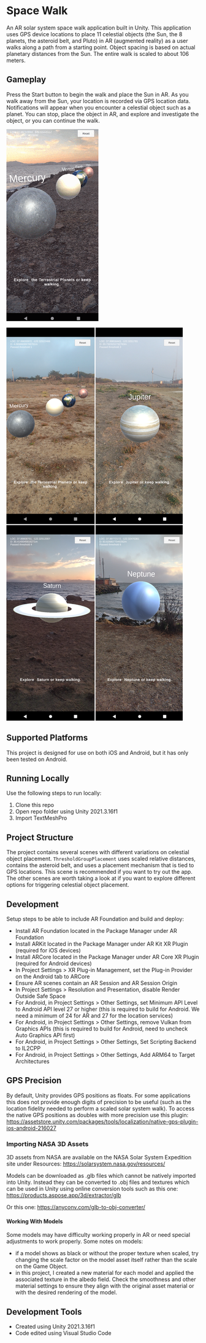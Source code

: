 # Space Walk
An AR solar system space walk application built in Unity. This application uses GPS device locations to place 11 celestial objects (the Sun, the 8 planets, the asteroid belt, and Pluto) in AR (augmented reality) as a user walks along a path from a starting point. Object spacing is based on actual planetary distances from the Sun. The entire walk is scaled to about 106 meters.

## Gameplay
Press the Start button to begin the walk and place the Sun in AR. As you walk away from the Sun, your location is recorded via GPS location data. Notifications will appear when you encounter a celestial object such as a planet. You can stop, place the object in AR, and explore and investigate the object, or you can continue the walk.

![Space Walk gameplay](https://github.com/mklewandowski/ar-space-walk/blob/main/Assets/Images/gameplay.gif?raw=true)

![Space Walk gameplay](https://github.com/mklewandowski/ar-space-walk/blob/main/Assets/Images/screenshot.png?raw=true)

## Supported Platforms
This project is designed for use on both iOS and Android, but it has only been tested on Android.

## Running Locally
Use the following steps to run locally:
1. Clone this repo
2. Open repo folder using Unity 2021.3.16f1
3. Import TextMeshPro

## Project Structure
The project contains several scenes with different variations on celestial object placement. `ThresholdGroupPlacement` uses scaled relative distances, contains the asteroid belt, and uses a placement mechanism that is tied to GPS locations. This scene is recommended if you want to try out the app. The other scenes are worth taking a look at if you want to explore different options for triggering celestial object placement.

## Development
Setup steps to be able to include AR Foundation and build and deploy:
- Install AR Foundation located in the Package Manager under AR Foundation
- Install ARKit located in the Package Manager under AR Kit XR Plugin (required for iOS devices)
- Install ARCore located in the Package Manager under AR Core XR Plugin (required for Android devices)
- In Project Settings > XR Plug-in Management, set the Plug-in Provider on the Android tab to ARCore
- Ensure AR scenes contain an AR Session and AR Session Origin
- In Project Settings > Resolution and Presentation, disable Render Outside Safe Space
- For Android, in Project Settings > Other Settings, set Minimum API Level to Android API level 27 or higher (this is required to build for Android. We need a minimum of 24 for AR and 27 for the location services)
- For Android, in Project Settings > Other Settings, remove Vulkan from Graphics APIs (this is required to build for Android, need to uncheck Auto Graphics API first)
- For Android, in Project Settings > Other Settings, Set Scripting Backend to IL2CPP
- For Android, in Project Settings > Other Settings, Add ARM64 to Target Architectures

## GPS Precision
By default, Unity provides GPS positions as floats. For some applications this does not provide enough digits of precision to be useful (such as the location fidelity needed to perform a scaled solar system walk). To access the native GPS positions as doubles with more precision use this plugin:
https://assetstore.unity.com/packages/tools/localization/native-gps-plugin-ios-android-216027

### Importing NASA 3D Assets
3D assets from NASA are available on the NASA Solar System Expedition site under Resources:
https://solarsystem.nasa.gov/resources/

Models can be downloaded as .glb files which cannot be natively imported into Unity. Instead they can be converted to .obj files and textures which can be used in Unity using online conversion tools such as this one:
https://products.aspose.app/3d/extractor/glb

Or this one: https://anyconv.com/glb-to-obj-converter/

#### Working With Models
Some models may have difficulty working properly in AR or need special adjustments to work properly. Some notes on models:
- if a model shows as black or without the proper texture when scaled, try changing the scale factor on the model asset itself rather than the scale on the Game Object.
- in this project, I created a new material for each model and applied the associated texture in the albedo field. Check the smoothness and other material settings to ensure they align with the original asset material or with the desired rendering of the model.

## Development Tools
- Created using Unity 2021.3.16f1
- Code edited using Visual Studio Code
